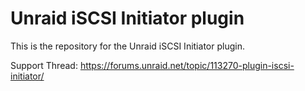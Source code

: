 # Unraid iSCSI Initiator plugin

This is the repository for the Unraid iSCSI Initiator plugin.

Support Thread: https://forums.unraid.net/topic/113270-plugin-iscsi-initiator/